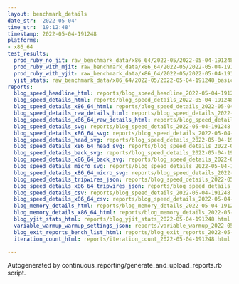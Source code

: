 ```yaml
---
layout: benchmark_details
date_str: '2022-05-04'
time_str: '19:12:48'
timestamp: 2022-05-04-191248
platforms:
- x86_64
test_results:
  prod_ruby_no_jit: raw_benchmark_data/x86_64/2022-05/2022-05-04-191248_basic_benchmark_prod_ruby_no_jit.json
  prod_ruby_with_mjit: raw_benchmark_data/x86_64/2022-05/2022-05-04-191248_basic_benchmark_prod_ruby_with_mjit.json
  prod_ruby_with_yjit: raw_benchmark_data/x86_64/2022-05/2022-05-04-191248_basic_benchmark_prod_ruby_with_yjit.json
  yjit_stats: raw_benchmark_data/x86_64/2022-05/2022-05-04-191248_basic_benchmark_yjit_stats.json
reports:
  blog_speed_headline_html: reports/blog_speed_headline_2022-05-04-191248.html
  blog_speed_details_html: reports/blog_speed_details_2022-05-04-191248.html
  blog_speed_details_x86_64_html: reports/blog_speed_details_2022-05-04-191248.x86_64.html
  blog_speed_details_raw_details_html: reports/blog_speed_details_2022-05-04-191248.raw_details.html
  blog_speed_details_x86_64_raw_details_html: reports/blog_speed_details_2022-05-04-191248.x86_64.raw_details.html
  blog_speed_details_svg: reports/blog_speed_details_2022-05-04-191248.svg
  blog_speed_details_x86_64_svg: reports/blog_speed_details_2022-05-04-191248.x86_64.svg
  blog_speed_details_head_svg: reports/blog_speed_details_2022-05-04-191248.head.svg
  blog_speed_details_x86_64_head_svg: reports/blog_speed_details_2022-05-04-191248.x86_64.head.svg
  blog_speed_details_back_svg: reports/blog_speed_details_2022-05-04-191248.back.svg
  blog_speed_details_x86_64_back_svg: reports/blog_speed_details_2022-05-04-191248.x86_64.back.svg
  blog_speed_details_micro_svg: reports/blog_speed_details_2022-05-04-191248.micro.svg
  blog_speed_details_x86_64_micro_svg: reports/blog_speed_details_2022-05-04-191248.x86_64.micro.svg
  blog_speed_details_tripwires_json: reports/blog_speed_details_2022-05-04-191248.tripwires.json
  blog_speed_details_x86_64_tripwires_json: reports/blog_speed_details_2022-05-04-191248.x86_64.tripwires.json
  blog_speed_details_csv: reports/blog_speed_details_2022-05-04-191248.csv
  blog_speed_details_x86_64_csv: reports/blog_speed_details_2022-05-04-191248.x86_64.csv
  blog_memory_details_html: reports/blog_memory_details_2022-05-04-191248.html
  blog_memory_details_x86_64_html: reports/blog_memory_details_2022-05-04-191248.x86_64.html
  blog_yjit_stats_html: reports/blog_yjit_stats_2022-05-04-191248.html
  variable_warmup_warmup_settings_json: reports/variable_warmup_2022-05-04-191248.warmup_settings.json
  blog_exit_reports_bench_list_html: reports/blog_exit_reports_2022-05-04-191248.bench_list.html
  iteration_count_html: reports/iteration_count_2022-05-04-191248.html

---
```

Autogenerated by continuous_reporting/generate_and_upload_reports.rb script.
